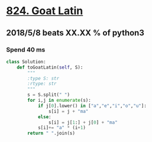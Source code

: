 # [824. Goat Latin](https://leetcode.com/problems/goat-latin/description/)

## 2018/5/8 beats XX.XX % of python3
### Spend 40 ms
```python
class Solution:
    def toGoatLatin(self, S):
        """
        :type S: str
        :rtype: str
        """
        s = S.split(" ")
        for i,j in enumerate(s):
            if j[0].lower() in ["a","e","i","o","u"]:
                s[i] = j + "ma"
            else:
                s[i] = j[1:] + j[0] + "ma"
            s[i]+= "a" * (i+1)
        return " ".join(s)
```
